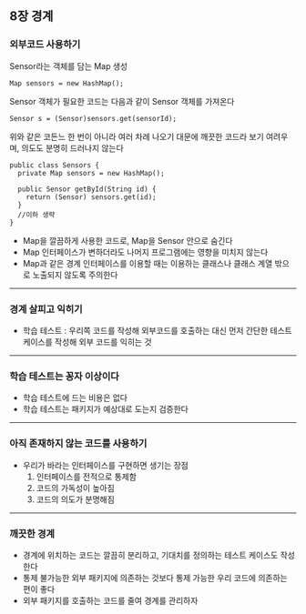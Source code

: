 ## 8장 경계

### 외부코드 사용하기
Sensor라는 객체를 담는 Map 생성
```
Map sensors = new HashMap();
```
Sensor 객체가 필요한 코드는 다음과 같이 Sensor 객체를 가져온다
```
Sensor s = (Sensor)sensors.get(sensorId);
```
위와 같은 코든느 한 번이 아니라 여러 차례 나오기 대문에 깨끗한 코드라 보기 여려우며, 의도도 분명히 드러나지 않는다

```
public class Sensors {
  private Map sensors = new HashMap();
  
  public Sensor getById(String id) {
    return (Sensor) sensors.get(id);
  }
  //이하 생략
}
```
* Map을 깔끔하게 사용한 코드로, Map을 Sensor 안으로 숨긴다
* Map 인터페이스가 변하더라도 나머지 프로그램에는 영향을 미치지 않는다
* Map과 같은 경계 인터페이스를 이용할 때는 이용하는 클래스나 클래스 계열 밖으로 노출되지 않도록 주의한다
------------
### 경계 살피고 익히기
* 학습 테스트 : 우리쪽 코드를 작성해 외부코드를 호출하는 대신 먼저 간단한 테스트 케이스를 작성해 외부 코드를 익히는 것
------------
### 학습 테스트는 꽁자 이상이다
* 학습 테스트에 드는 비용은 없다
* 학습 테스트는 패키지가 예상대로 도는지 검증한다
------------
### 아직 존재하지 않는 코드를 사용하기
* 우리가 바라는 인터페이스를 구현하면 생기는 장점
  1. 인터페이스를 전적으로 통제함
  2. 코드의 가독성이 높아짐
  3. 코드의 의도가 분명해짐
------------
### 깨끗한 경계
* 경계에 위치하는 코드는 깔끔히 분리하고, 기대치를 정의하는 테스트 케이스도 작성한다
* 통제 불가능한 외부 패키지에 의존하는 것보다 통제 가능한 우리 코드에 의존하는 편이 좋다
* 외부 패키지를 호출하는 코드를 줄여 경계를 관리하자
